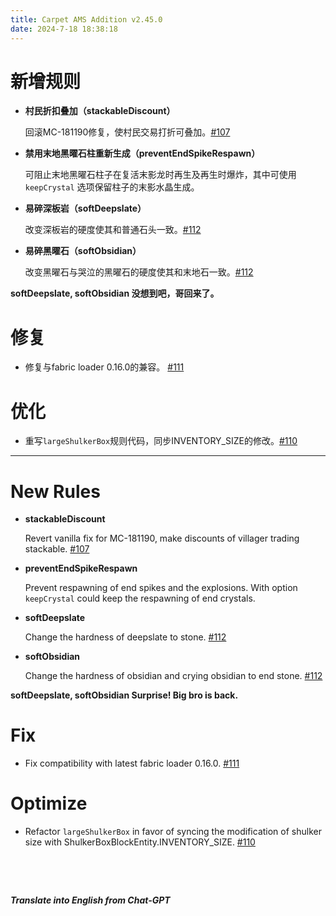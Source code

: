 ```yaml
---
title: Carpet AMS Addition v2.45.0
date: 2024-7-18 18:38:18
---
```


# 新增规则

- **村民折扣叠加（stackableDiscount）**

  回滚MC-181190修复，使村民交易打折可叠加。[#107](https://github.com/Minecraft-AMS/Carpet-AMS-Addition/issues/107)

- **禁用末地黑曜石柱重新生成（preventEndSpikeRespawn）**

  可阻止末地黑曜石柱子在复活末影龙时再生及再生时爆炸，其中可使用 `keepCrystal` 选项保留柱子的末影水晶生成。

- **易碎深板岩（softDeepslate）**

  改变深板岩的硬度使其和普通石头一致。[#112](https://github.com/Minecraft-AMS/Carpet-AMS-Addition/discussions/112)

- **易碎黑曜石（softObsidian）**

  改变黑曜石与哭泣的黑曜石的硬度使其和末地石一致。[#112](https://github.com/Minecraft-AMS/Carpet-AMS-Addition/discussions/112)



**softDeepslate, softObsidian 没想到吧，哥回来了。**

# 修复

- 修复与fabric loader 0.16.0的兼容。 [#111](https://github.com/Minecraft-AMS/Carpet-AMS-Addition/issues/111)




# 优化

- 重写`largeShulkerBox`规则代码，同步INVENTORY_SIZE的修改。[#110](https://github.com/Minecraft-AMS/Carpet-AMS-Addition/issues/110)




---



# New Rules

- **stackableDiscount**

  Revert vanilla fix for MC-181190, make discounts of villager trading stackable. [#107](https://github.com/Minecraft-AMS/Carpet-AMS-Addition/issues/107)
  
- **preventEndSpikeRespawn**

  Prevent respawning of end spikes and the explosions. With option `keepCrystal` could keep the respawning of end crystals.

- **softDeepslate**

  Change the hardness of deepslate to stone. [#112](https://github.com/Minecraft-AMS/Carpet-AMS-Addition/discussions/112)

- **softObsidian**

  Change the hardness of obsidian and crying obsidian to end stone. [#112](https://github.com/Minecraft-AMS/Carpet-AMS-Addition/discussions/112)



**softDeepslate, softObsidian Surprise! Big bro is back.**



# Fix

- Fix compatibility with latest fabric loader 0.16.0.  [#111](https://github.com/Minecraft-AMS/Carpet-AMS-Addition/issues/111)



# Optimize

- Refactor `largeShulkerBox` in favor of syncing the modification of shulker size with ShulkerBoxBlockEntity.INVENTORY_SIZE. [#110](https://github.com/Minecraft-AMS/Carpet-AMS-Addition/issues/110)

&emsp;

&emsp;

***Translate into English from Chat-GPT***

